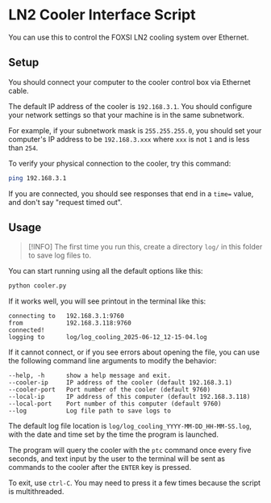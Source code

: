 # LN2 Cooler Interface Script
You can use this to control the FOXSI LN2 cooling system over Ethernet.

## Setup
You should connect your computer to the cooler control box via Ethernet cable. 

The default IP address of the cooler is `192.168.3.1`. You should configure your network settings so that your machine is in the same subnetwork. 

For example, if your subnetwork mask is `255.255.255.0`, you should set your computer's IP address to be `192.168.3.xxx` where `xxx` is not `1` and is less than `254`.

To verify your physical connection to the cooler, try this command:
```bash
ping 192.168.3.1
```

If you are connected, you should see responses that end in a `time=` value, and don't say "request timed out".

## Usage
>[!INFO] The first time you run this, create a directory `log/` in this folder to save log files to.

You can start running using all the default options like this:
```bash
python cooler.py
```

If it works well, you will see printout in the terminal like this:
```
connecting to   192.168.3.1:9760
from            192.168.3.118:9760
connected!
logging to      log/log_cooling_2025-06-12_12-15-04.log
```

If it cannot connect, or if you see errors about opening the file, you can use the following command line arguments to modify the behavior:
```
--help, -h      show a help message and exit.
--cooler-ip     IP address of the cooler (default 192.168.3.1)
--cooler-port   Port number of the cooler (default 9760)
--local-ip      IP address of this computer (default 192.168.3.118)
--local-port    Port number of this computer (default 9760)
--log           Log file path to save logs to
```

The default log file location is `log/log_cooling_YYYY-MM-DD_HH-MM-SS.log`, with the date and time set by the time the program is launched.

The program will query the cooler with the `ptc` command once every five seconds, and text input by the user to the terminal will be sent as commands to the cooler after the `ENTER` key is pressed.

To exit, use `ctrl-C`. You may need to press it a few times because the script is multithreaded.